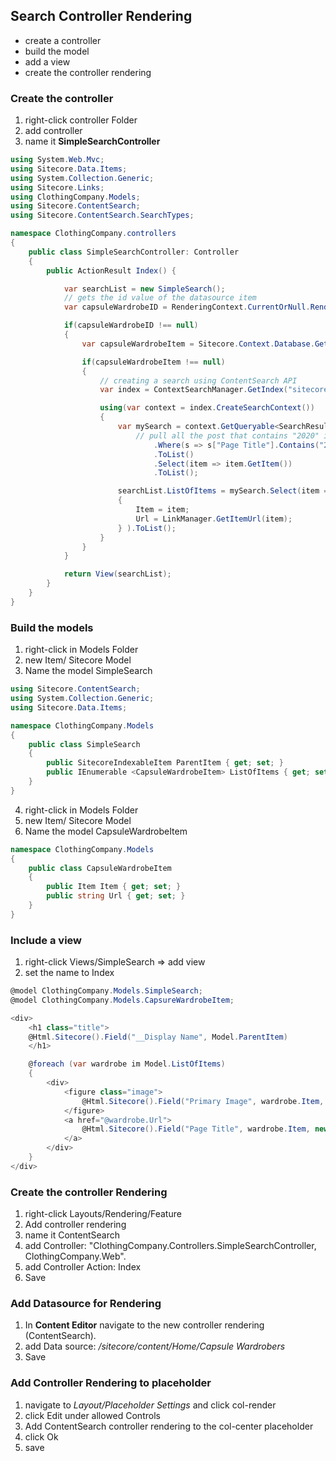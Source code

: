 ## Search Controller Rendering

- create a controller
- build the model
- add a view
- create the controller rendering

### Create the controller

1. right-click controller Folder
2. add controller
3. name it **SimpleSearchController**

```csharp
using System.Web.Mvc;
using Sitecore.Data.Items;
using System.Collection.Generic;
using Sitecore.Links;
using ClothingCompany.Models;
using Sitecore.ContentSearch;
using Sitecore.ContentSearch.SearchTypes;

namespace ClothingCompany.controllers
{
    public class SimpleSearchController: Controller
    {
        public ActionResult Index() {

            var searchList = new SimpleSearch();
            // gets the id value of the datasource item
            var capsuleWardrobeID = RenderingContext.CurrentOrNull.Rendering.DataSource;

            if(capsuleWardrobeID !== null)
            {
                var capsuleWardrobeItem = Sitecore.Context.Database.GetItem(capsuleWardrobeID);

                if(capsuleWardrobeItem !== null)
                {
                    // creating a search using ContentSearch API
                    var index = ContextSearchManager.GetIndex("sitecore_master_index");

                    using(var context = index.CreateSearchContext())
                    {
                        var mySearch = context.GetQueryable<SearchResultItem>()
                            // pull all the post that contains "2020" in the page title field
                                .Where(s => s["Page Title"].Contains("2020"))
                                .ToList()
                                .Select(item => item.GetItem())
                                .ToList();

                        searchList.ListOfItems = mySearch.Select(item => new CapsuleWardrobeItem
                        {
                            Item = item;
                            Url = LinkManager.GetItemUrl(item);
                        } ).ToList();
                    }
                }
            }

            return View(searchList);
        }
    }
}
```

### Build the models

1. right-click in Models Folder
2. new Item/ Sitecore Model
3. Name the model SimpleSearch

```csharp
using Sitecore.ContentSearch;
using System.Collection.Generic;
using Sitecore.Data.Items;

namespace ClothingCompany.Models
{
    public class SimpleSearch
    {
        public SitecoreIndexableItem ParentItem { get; set; }
        public IEnumerable <CapsuleWardrobeItem> ListOfItems { get; set; } = Enumerable.Empty<CapsuleWardrobeItem>();
    }
}
```

4. right-click in Models Folder
5. new Item/ Sitecore Model
6. Name the model CapsuleWardrobeItem

```csharp
namespace ClothingCompany.Models
{
    public class CapsuleWardrobeItem
    {
        public Item Item { get; set; }
        public string Url { get; set; }
    }
}
```

### Include a view

1. right-click Views/SimpleSearch => add view
2. set the name to Index

```csharp
@model ClothingCompany.Models.SimpleSearch;
@model ClothingCompany.Models.CapsureWardrobeItem;

<div>
    <h1 class="title">
    @Html.Sitecore().Field("__Display Name", Model.ParentItem)
    </h1>

    @foreach (var wardrobe im Model.ListOfItems)
    {
        <div>
            <figure class="image">
                @Html.Sitecore().Field("Primary Image", wardrobe.Item, new { disableWebEdit = true, mh = "150" })
            </figure>
            <a href="@wardrobe.Url">
                @Html.Sitecore().Field("Page Title", wardrobe.Item, new { disableWebEdit = true, mh = "150" })
            </a>
        </div>
    }
</div>

```

### Create the controller Rendering

1. right-click Layouts/Rendering/Feature
2. Add controller rendering
3. name it ContentSearch
4. add Controller: "ClothingCompany.Controllers.SimpleSearchController, ClothingCompany.Web".
5. add Controller Action: Index
6. Save

### Add Datasource for Rendering

1. In **Content Editor** navigate to the new controller rendering (ContentSearch).
2. add Data source: */sitecore/content/Home/Capsule Wardrobers*
3. Save

### Add Controller Rendering to placeholder

1. navigate to *Layout/Placeholder Settings* and click col-render
2. click Edit under allowed Controls
3. Add ContentSearch controller rendering to the col-center placeholder
4. click Ok
5. save